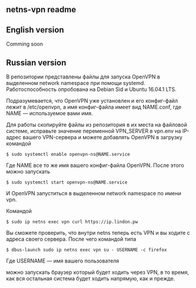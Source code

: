 **netns-vpn readme**
----------------

English version
---------------

Comming soon

Russian version
---------------

В репозитории представлены файлы для запуска OpenVPN в выделенном network namespace при помощи systemd.
Работоспособность опробована на Debian Sid и Ubuntu 16.04.1 LTS.

Подразумевается, что OpenVPN уже установлен и его конфиг-файл лежит в /etc/openvpn, а имя конфиг-файла имеет вид NAME.conf, где NAME — используемое вами имя.

Для работы скопируйте файлы из репозитория в их места на файловой системе, исправьте значение переменной VPN_SERVER в vpn.env на IP-адрес вашего VPN-сервера и можете добавлять OpenVPN в загрузку командой

    $ sudo systemctl enable openvpn-ns@NAME.service

Где NAME все то же имя вашего конфиг-файла OpenVPN. После этого можно запускать

    $ sudo systemctl start openvpn-ns@NAME.service

И OpenVPN запуститься в выделенном network namespace по имени vpn.

Командой

    $ sudo ip netns exec vpn curl https://ip.lindon.pw

Вы сможете проверить, что внутри netns теперь есть VPN и вы ходите с адреса своего сервера.
После чего командой типа

    $ dbus-launch sudo ip netns exec vpn su - USERNAME -c firefox

Где USERNAME — имя вашего пользователя

можно запускать браузер который будет ходить через VPN, в то время, как вся остальная система будет ходить напрямую, как и прежде.
